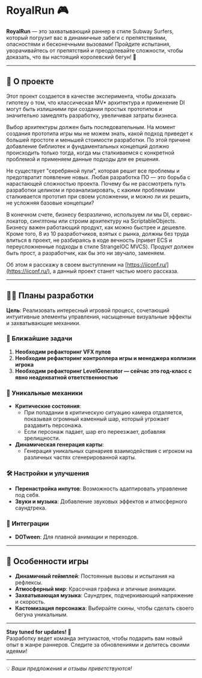 # RoyalRun 🎮

**RoyalRun** — это захватывающий раннер в стиле Subway Surfers, который погрузит вас в динамичные забеги с препятствиями, опасностями и бесконечными вызовами! Пройдите испытания, уворачивайтесь от препятствий и преодолевайте сложности, чтобы доказать, что вы настоящий королевский бегун! 👑

---

## 📝 О проекте

Этот проект создается в качестве эксперимента, чтобы доказать гипотезу о том, что классическая MV* архитектура и применение DI могут быть излишними при создании простых прототипов и значительно замедлять разработку, увеличивая затраты бизнеса.

Выбор архитектуры должен быть последовательным. На момент создания прототипа игры мы не можем знать, какой подход приведет к большей простоте и меньшей стоимости разработки. По этой причине добавление библиотек и фундаментальных концепций должно происходить только тогда, когда мы сталкиваемся с конкретной проблемой и применяем данные подходы для ее решения.

Не существует "серебряной пули", которая решит все проблемы и предотвратит появление новых. Любая разработка ПО — это борьба с нарастающей сложностью проекта. Почему бы не рассмотреть путь разработки целиком и проанализировать, с какими проблемами сталкивается прототип при своем усложнении, и можно ли их решить, не усложняя базовые концепции?

В конечном счете, бизнесу безразлично, используем ли мы DI, сервис-локатор, синглтоны или строим архитектуру на ScriptableObjects. Бизнесу важен работающий продукт, как можно быстрее и дешевле. Кроме того, 8 из 10 разработчиков, взятых с рынка, должны без труда влиться в проект, не разбираясь в коде вечность (привет ECS и переусложненные подходы в стиле StrangeIOC MVCS). Продукт должен быть прост, а разработчик, как бы это ни звучало, заменяем.

Об этом я расскажу в своем выступлении на [https://iiconf.ru/](https://iiconf.ru/), а данный проект станет частью моего рассказа.

---

## 🏋️‍♂️ Планы разработки

**Цель**: Реализовать интересный игровой процесс, сочетающий интуитивные элементы управления, насыщенные визуальные эффекты и захватывающие механики.

### 🔨 Ближайшие задачи
1. **Необходим рефакторинг VFX пулов**
2. **Необходим рефакторинг контроллера игры и менеджера коллизии игрока**
3. **Необходим рефакторинг LevelGenerator — сейчас это год-класс с явно неадекватной ответственностью**

### 🌟 Уникальные механики
- **Критические состояния**:
  - При попадании в критическую ситуацию камера отдаляется, показывая огромный каменный шар, который угрожает раздавить персонажа.
  - Если персонаж падает, шар его переезжает, добавляя зрелищности.
- **Динамическая генерация карты**:
  - Генерация уникальных сценариев взаимодействия с игроком на различных частях сгенерированной карты.

### 🛠️ Настройки и улучшения
- **Перенастройка инпутов**: Возможность адаптировать управление под себя.
- **Звуки и музыка**: Добавление звуковых эффектов и атмосферного саундтрека.

### 🔐 Интеграции
- **DOTween**: Для плавной анимации и переходов.

---

## 🌈 Особенности игры

- **Динамичный геймплей**: Постоянные вызовы и испытания на рефлексы.
- **Атмосферный мир**: Красочная графика и эпичные анимации.
- **Захватывающая музыка**: Саундтрек, подчеркивающий напряжение и скорость.
- **Кастомизация персонажа**: Выбирайте скины, чтобы сделать своего бегуна уникальным.

---

**Stay tuned for updates! 🚀**  
Разработку ведет команда энтузиастов, чтобы подарить вам новый опыт в жанре раннеров. Следите за обновлениями и делитесь своими идеями!

---

💡 *Ваши предложения и отзывы приветствуются!*
